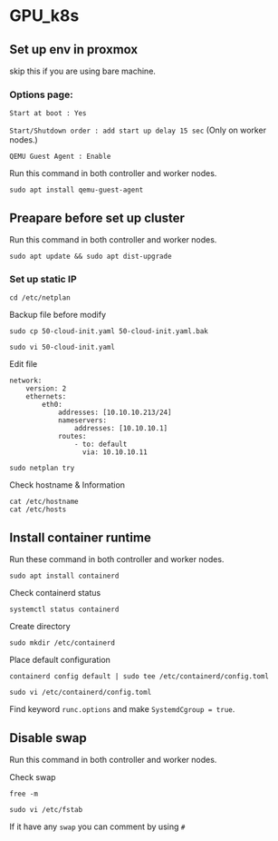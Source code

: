# GPU_k8s

## Set up env in proxmox 
skip this if you are using bare machine.

### Options page:

`Start at boot : Yes`

`Start/Shutdown order : add start up delay 15 sec` (Only on worker nodes.)

`QEMU Guest Agent : Enable`

Run this command in both controller and worker nodes.

```
sudo apt install qemu-guest-agent
```

## Preapare before set up cluster
Run this command in both controller and worker nodes.

```
sudo apt update && sudo apt dist-upgrade
```

### Set up static IP
```
cd /etc/netplan
```

Backup file before modify
```
sudo cp 50-cloud-init.yaml 50-cloud-init.yaml.bak
```
```
sudo vi 50-cloud-init.yaml 
```
Edit file
```
network:
    version: 2
    ethernets:
        eth0:
            addresses: [10.10.10.213/24]
            nameservers:
                addresses: [10.10.10.1]
            routes:
                - to: default
                  via: 10.10.10.11
```
```
sudo netplan try
```
Check hostname & Information
```
cat /etc/hostname
cat /etc/hosts
```

## Install container runtime
Run these command in both controller and worker nodes.
```
sudo apt install containerd
```
Check containerd status
```
systemctl status containerd
```
Create directory
```
sudo mkdir /etc/containerd
```
Place default configuration
```
containerd config default | sudo tee /etc/containerd/config.toml
```
```
sudo vi /etc/containerd/config.toml
```
Find keyword `runc.options` and make `SystemdCgroup = true`.

## Disable swap
Run this command in both controller and worker nodes.

Check swap
```
free -m
```
```
sudo vi /etc/fstab
```
If it have any `swap` you can comment by using `#`

